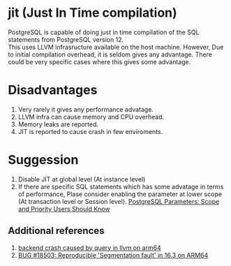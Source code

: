 # jit (Just In Time compilation)
PostgreSQL is capable of doing just in time compilation of the SQL statements from PostgreSQL version 12.  
This uses LLVM infrasructure available on the host machine.
However, Due to initial compilation overhead, it is seldom gives any advantage. There could be very specific cases where this gives some advantage.

# Disadvantages
1. Very rarely it gives any performance advatage.
2. LLVM infra can cause memory and CPU overhead.
3. Memory leaks are reported.
4. JIT is reported to cause crash in few enviroments.

# Suggession
1. Disable JIT at global level (At instance level)
2. If there are specific SQL statements which has some advatage in terms of performance, Plase consider enabling the parameter at lower scope (At transaction level or Session level). [PostgreSQL Parameters: Scope and Priority Users Should Know](https://www.percona.com/blog/postgresql-parameters-scope-and-priority-users-should-know/)
   
## Additional references
1. [backend crash caused by query in llvm on arm64](https://bugs.debian.org/cgi-bin/bugreport.cgi?bug=1059476)
2. [BUG #18503: Reproducible 'Segmentation fault' in 16.3 on ARM64](https://www.postgresql.org/message-id/flat/18503-6e0f5ab2f9c319c1%40postgresql.org)